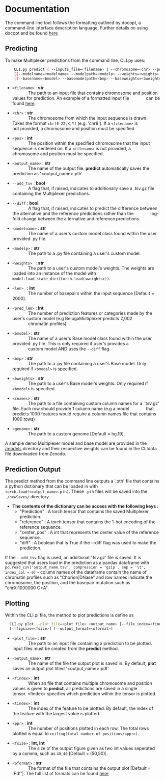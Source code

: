 # Documentation

The command line tool follows the formatting outlined by docopt, a command-line interface description language. Further details on using docopt and be found [here](http://docopt.org/)





## Predicting

To make Multiplexer predictions from the command line, CLI.py uses:

```sh
    CLI.py predict ( --inputs_file=<filename> | --chromosome=<chr> --position=<pos>) <output_name> [--add_tsv] [--diff] 
    [(--modelname=<modelname> --modelpath=<modelp> --weights=<weights> --seqlen=<len> --predlen=<pred_len>)]
    [(--basename=<bmodel> --basemodelpath=<bmp> --baseweights=<bweights>)] [--colname=<cnames>] [--genome=<genome>]
```

* `<filename>` : **str** \
&nbsp;&nbsp;&nbsp;&nbsp;&nbsp;&nbsp;&nbsp;&nbsp;&nbsp;&nbsp;&nbsp;&nbsp; The path to an input file that contains chromosome and position values for prediction. An example of a formatted input file &nbsp;&nbsp;&nbsp;&nbsp;&nbsp;&nbsp;&nbsp;&nbsp;&nbsp;&nbsp;&nbsp;&nbsp; can be found [here](https://github.com/jzhoulab/MultiplexerDev/blob/main/inputs.txt).
          
          
* `<chr>` : **str** \
&nbsp;&nbsp;&nbsp;&nbsp;&nbsp;&nbsp;&nbsp;&nbsp;&nbsp;&nbsp;&nbsp;&nbsp; The chromosome from which the input sequence is drawn. Takes the format `chr[0-22,X,Y]` (e.g. 'chr8'). If a `<filename>` is &nbsp;&nbsp;&nbsp;&nbsp;&nbsp;&nbsp;&nbsp;&nbsp;&nbsp;&nbsp;&nbsp;&nbsp; not provided, a chromosome and position must be specified. 

* `<pos>` : **int** \
&nbsp;&nbsp;&nbsp;&nbsp;&nbsp;&nbsp;&nbsp;&nbsp;&nbsp;&nbsp;&nbsp;&nbsp; The position within the specified chromosome that the input sequence is centered on. If a `<filename>` is not provided, a 
&nbsp;&nbsp;&nbsp;&nbsp;&nbsp;&nbsp;&nbsp;&nbsp;&nbsp;&nbsp;&nbsp;&nbsp; chromosome and position must be specified. 

* `<output_name>` : **str** \
&nbsp;&nbsp;&nbsp;&nbsp;&nbsp;&nbsp;&nbsp;&nbsp;&nbsp;&nbsp;&nbsp;&nbsp; The name of the output file. **predict** automatically saves the prediction as '\<output_name>.pth'. 

* `--add_tsv` : **bool** \
&nbsp;&nbsp;&nbsp;&nbsp;&nbsp;&nbsp;&nbsp;&nbsp;&nbsp;&nbsp;&nbsp;&nbsp; A flag that, if raised, indicates to additionally save a .tsv.gz file containing the Multiplexer predictions.

* `--diff` : **bool**  
&nbsp;&nbsp;&nbsp;&nbsp;&nbsp;&nbsp;&nbsp;&nbsp;&nbsp;&nbsp;&nbsp;&nbsp; A flag that, if raised, indicates to predict the difference between the alternative and the reference predictions rather than the &nbsp;&nbsp;&nbsp;&nbsp;&nbsp;&nbsp;&nbsp;&nbsp;&nbsp;&nbsp;&nbsp;&nbsp; log-fold change between the alternative and reference predictions.

* `<modelname>` : **str** \
&nbsp;&nbsp;&nbsp;&nbsp;&nbsp;&nbsp;&nbsp;&nbsp;&nbsp;&nbsp;&nbsp;&nbsp; The name of a user's custom model class found within the user provided .py file. 

* `<modelp>` : **str** \
&nbsp;&nbsp;&nbsp;&nbsp;&nbsp;&nbsp;&nbsp;&nbsp;&nbsp;&nbsp;&nbsp;&nbsp; The path to a .py file containing a user's custom model.

* `<weights> ` : **str** \
&nbsp;&nbsp;&nbsp;&nbsp;&nbsp;&nbsp;&nbsp;&nbsp;&nbsp;&nbsp;&nbsp;&nbsp; The path to a user's custom model's weights. The weights are loaded into an instance of the model with &nbsp;&nbsp;&nbsp;&nbsp;&nbsp;&nbsp;&nbsp;&nbsp;&nbsp;&nbsp;&nbsp;&nbsp; `model.load_state_dict(torch.load(<weights>))`.

* `<len> ` : **int** \
&nbsp;&nbsp;&nbsp;&nbsp;&nbsp;&nbsp;&nbsp;&nbsp;&nbsp;&nbsp;&nbsp;&nbsp; The number of basepairs within the input sequence [Default = 2000].

* `<pred_len>` : **int** \
&nbsp;&nbsp;&nbsp;&nbsp;&nbsp;&nbsp;&nbsp;&nbsp;&nbsp;&nbsp;&nbsp;&nbsp; The number of prediction features or categories made by the user's custom model (e.g BelugaMultiplexer predicts 2,002 \
&nbsp;&nbsp;&nbsp;&nbsp;&nbsp;&nbsp;&nbsp;&nbsp;&nbsp;&nbsp;&nbsp;&nbsp; chromatin profiles). 

* `<bmodel>` : **str** \
&nbsp;&nbsp;&nbsp;&nbsp;&nbsp;&nbsp;&nbsp;&nbsp;&nbsp;&nbsp;&nbsp;&nbsp; The name of a user's Base model class found within the user provided .py file. This is only required if user's provides a \
&nbsp;&nbsp;&nbsp;&nbsp;&nbsp;&nbsp;&nbsp;&nbsp;&nbsp;&nbsp;&nbsp;&nbsp; custom model AND uses the `--diff` flag. 

* `<bmp>` : **str** \
&nbsp;&nbsp;&nbsp;&nbsp;&nbsp;&nbsp;&nbsp;&nbsp;&nbsp;&nbsp;&nbsp;&nbsp; The path to a .py file containing a user's Base model. Only required if `<bmodel>` is specified. 

* `<bweights>` : **str** \
&nbsp;&nbsp;&nbsp;&nbsp;&nbsp;&nbsp;&nbsp;&nbsp;&nbsp;&nbsp;&nbsp;&nbsp; The path to a user's Base model's weights. Only required if `<bmodel>` is specified. 

* `<cnames>` : **str** \
&nbsp;&nbsp;&nbsp;&nbsp;&nbsp;&nbsp;&nbsp;&nbsp;&nbsp;&nbsp;&nbsp;&nbsp; The path to a file containing custom column names for a '.tsv.gz' file. Each row should provide 1 column name (e.g a model &nbsp;&nbsp;&nbsp;&nbsp;&nbsp;&nbsp;&nbsp;&nbsp;&nbsp;&nbsp;&nbsp;&nbsp; that predicts 1000 features would require a column names file  that contains 1000 rows)

* `<genome>` : **str** \
&nbsp;&nbsp;&nbsp;&nbsp;&nbsp;&nbsp;&nbsp;&nbsp;&nbsp;&nbsp;&nbsp;&nbsp; The path to a custom genome [Default = hg.19]. 

A sample demo Multiplexer model and base model are provided in the [/models](https://github.com/jzhoulab/Multiplexer/tree/master/models#:~:text=17%20hours%20ago-,demoBase.py,-new) directory and their respective weights can be found in the CLIdata file downloaded from Zenodo.

## Prediction Output
The predict method from the command line outputs a '.pth' file that contains a python dictionary that can be loaded in with `torch.load(<output_name>.pth)`. These `.pth` files will be saved into the `./newSaves/` directory. 

*  **The contents of the dictionary can be access with the following keys :**
    * "Prediction" : A torch.tensor that contains the saved Multiplexer prediction.
    * "reference" : A torch.tensor that contains the 1-hot encoding of the reference sequence.
    * "center_pos" : A int that represents the center value of the reference sequence.
    * "diff" : A boolean that is True if the --diff flag was used to make the prediction.
    

If the `--add_tsv` flag is used, an additional '.tsv.gz' file is saved. It is suggested that users load in the prediction as a pandas dataframe with `pd.read_csv('output_name.tsv', compression = 'gzip', sep = '\t', index_col = 0)` -  column names of the dataframe contain the name of chromatin profiles such as "Chorion|DNase" and row names indicate the chromosome, the position, and the basepair mutation such as "chrX:1000000 C>A". 


## Plotting
Within the CLI.pi file, the method to plot predictions is define as

```sh
  CLI.py plot --plot_file=<plot_file> <output_name> [--file_index=<findex>] [--target_index=<tindex>] [--ppr=<ppr>]
  [--figsize=<fsize>] [--output_format=<oformat>]
```

* `<plot_file>` : **str** \
&nbsp;&nbsp;&nbsp;&nbsp;&nbsp;&nbsp;&nbsp;&nbsp;&nbsp;&nbsp;&nbsp;&nbsp; The path to an input file containing a prediction to be plotted. Input files must be created from the **predict** method.  

* `<output_name>` : **str** \
&nbsp;&nbsp;&nbsp;&nbsp;&nbsp;&nbsp;&nbsp;&nbsp;&nbsp;&nbsp;&nbsp;&nbsp; The name of the file the output plot is saved in. By default, **plot** saves an output plot titled '<output_name>.pdf'.

*  `<findex>` : **int** \
&nbsp;&nbsp;&nbsp;&nbsp;&nbsp;&nbsp;&nbsp;&nbsp;&nbsp;&nbsp;&nbsp;&nbsp; When an file that contains multiple chromosome and position values is given to **predict**, all predictions are saved in a single &nbsp;&nbsp;&nbsp;&nbsp;&nbsp;&nbsp;&nbsp;&nbsp;&nbsp;&nbsp;&nbsp;&nbsp; tensor. \<findex\> specifies which prediction within the tensor is plotted.

* `<tindex>` : **int** \
&nbsp;&nbsp;&nbsp;&nbsp;&nbsp;&nbsp;&nbsp;&nbsp;&nbsp;&nbsp;&nbsp;&nbsp; The index of the feature to be plotted. By default, the index of the feature with the largest value is plotted.

* `<ppr>` : **int** \
&nbsp;&nbsp;&nbsp;&nbsp;&nbsp;&nbsp;&nbsp;&nbsp;&nbsp;&nbsp;&nbsp;&nbsp; The number of positions plotted in each row. The total rows plotted is equal to `ceiling(total number of positions/<ppr>)`. 

* `<fsize>` : **int, int** \
&nbsp;&nbsp;&nbsp;&nbsp;&nbsp;&nbsp;&nbsp;&nbsp;&nbsp;&nbsp;&nbsp;&nbsp; The size of the output figure given as two int values seperated by a comma, such as `40,40` [Default = (50,50)].

* `<oformat>` : **str**  \
&nbsp;&nbsp;&nbsp;&nbsp;&nbsp;&nbsp;&nbsp;&nbsp;&nbsp;&nbsp;&nbsp;&nbsp; The format of the file that contains the output plot [Default = 'Pdf']. The full list of formats can be found [here](https://matplotlib.org/stable/api/_as_gen/matplotlib.pyplot.savefig.html)
